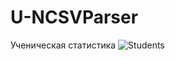 # U-NCSVParser
Ученическая статистика
![Students](https://user-images.githubusercontent.com/73733747/193517594-fae43b88-c0a8-4312-a991-4f38be9f21fc.png)
